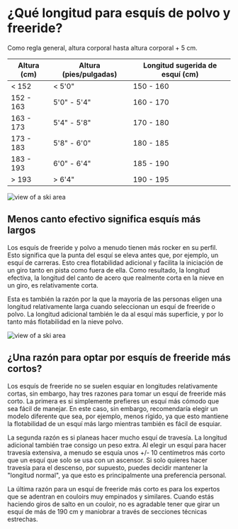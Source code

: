 # ¿Qué longitud para esquís de polvo y freeride?

Como regla general, altura corporal hasta altura corporal + 5 cm.

| Altura (cm) | Altura (pies/pulgadas) | Longitud sugerida de esquí (cm) |
|-------------|------------------------|---------------------------------|
| < 152       | < 5'0"                 | 150 - 160                       |
| 152 - 163   | 5'0" - 5'4"            | 160 - 170                       |
| 163 - 173   | 5'4" - 5'8"            | 170 - 180                       |
| 173 - 183   | 5'8" - 6'0"            | 180 - 185                       |
| 183 - 193   | 6'0" - 6'4"            | 185 - 190                       |
| > 193       | > 6'4"                 | 190 - 195                       |

![view of a ski area](/images/banner-1.jpeg)

## Menos canto efectivo significa esquís más largos

Los esquís de freeride y polvo a menudo tienen más rocker en su perfil. Esto significa que la punta del esquí se eleva antes que, por ejemplo, un esquí de carreras. Esto crea flotabilidad adicional y facilita la iniciación de un giro tanto en pista como fuera de ella. Como resultado, la longitud efectiva, la longitud del canto de acero que realmente corta en la nieve en un giro, es relativamente corta.

Esta es también la razón por la que la mayoría de las personas eligen una longitud relativamente larga cuando seleccionan un esquí de freeride o polvo. La longitud adicional también le da al esquí más superficie, y por lo tanto más flotabilidad en la nieve polvo.

![view of a ski area](/images/banner-2.jpeg)

## ¿Una razón para optar por esquís de freeride más cortos?

Los esquís de freeride no se suelen esquiar en longitudes relativamente cortas, sin embargo, hay tres razones para tomar un esquí de freeride más corto. La primera es si simplemente prefieres un esquí más cómodo que sea fácil de manejar. En este caso, sin embargo, recomendaría elegir un modelo diferente que sea, por ejemplo, menos rígido, ya que esto mantiene la flotabilidad de un esquí más largo mientras también es fácil de esquiar.

La segunda razón es si planeas hacer mucho esquí de travesía. La longitud adicional también trae consigo un peso extra. Al elegir un esquí para hacer travesía extensiva, a menudo se esquía unos +/- 10 centímetros más corto que un esquí que solo se usa con un ascensor. Si solo quieres hacer travesía para el descenso, por supuesto, puedes decidir mantener la "longitud normal", ya que esto es principalmente una preferencia personal.

La última razón para un esquí de freeride más corto es para los expertos que se adentran en couloirs muy empinados y similares. Cuando estás haciendo giros de salto en un couloir, no es agradable tener que girar un esquí de más de 190 cm y maniobrar a través de secciones técnicas estrechas.
